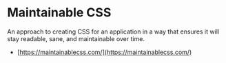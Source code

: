 ﻿# Maintainable CSS

An approach to creating CSS for an application in a way that ensures it will stay readable, sane, and maintainable over time.

- [https://maintainablecss.com/](https://maintainablecss.com/)